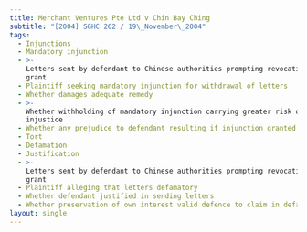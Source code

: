 ```yaml
---
title: Merchant Ventures Pte Ltd v Chin Bay Ching
subtitle: "[2004] SGHC 262 / 19\_November\_2004"
tags:
  - Injunctions
  - Mandatory injunction
  - >-
    Letters sent by defendant to Chinese authorities prompting revocation of
    grant
  - Plaintiff seeking mandatory injunction for withdrawal of letters
  - Whether damages adequate remedy
  - >-
    Whether withholding of mandatory injunction carrying greater risk of
    injustice
  - Whether any prejudice to defendant resulting if injunction granted
  - Tort
  - Defamation
  - Justification
  - >-
    Letters sent by defendant to Chinese authorities prompting revocation of
    grant
  - Plaintiff alleging that letters defamatory
  - Whether defendant justified in sending letters
  - Whether preservation of own interest valid defence to claim in defamation
layout: single
---
```


